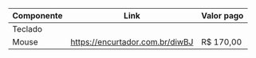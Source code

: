 | Componente | Link | Valor pago |
|-------------|-------------|-------------|
| Teclado |  |  |
| Mouse | https://encurtador.com.br/diwBJ | R$ 170,00 |

